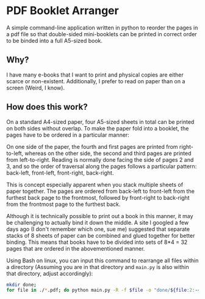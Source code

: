 # PDF Booklet Arranger
A simple command-line application written in python to reorder the pages in a pdf file so that double-sided mini-booklets can be printed in correct order to be binded into a full A5-sized book.

## Why?
I have many e-books that I want to print and physical copies are either scarce or non-existent. Additionally, I prefer to read on paper than on a screen (Weird, I know).

## How does this work?
On a standard A4-sized paper, four A5-sized sheets in total can be printed on both sides without overlap. To make the paper fold into a booklet, the pages have to be ordered in a particular manner:
<mockup1>
<mockup2>
  
On one side of the paper, the fourth and first pages are printed from right-to-left, whereas on the other side, the second and third pages are printed from left-to-right. Reading is normally done facing the side of pages 2 and 3, and so the order of traversal along the pages follows a particular pattern: back-left, front-left, front-right, back-right.

This is concept especially apparent when you stack multiple sheets of paper together.
<mockup3>
The pages are ordered from back-left to front-left from the furthest back page to the frontmost, followed by front-right to back-right from the frontmost page to the furthest back.
  
Although it is technically possible to print out a book in this manner, it may be challenging to actually bind it down the middle. A site I googled a few days ago (I don't remember which one, sue me) suggested that separate stacks of 8 sheets of paper can be combined and glued together for better binding. This means that books have to be divided into sets of 8*4 = 32 pages that are ordered in the abovementioned manner.

Using Bash on linux, you can input this command to rearrange all files within a directory (Assuming you are in that directory and `main.py` is also within that directory, adjust accordingly):
```bash
mkdir done;
for file in ./*.pdf; do python main.py -R -f $file -o "done/${file:2:-4}-rearr.pdf"; done
```
